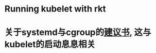 # Running kubelet with rkt

# 关于systemd与cgroup的[建议书](https://github.com/kubernetes/kubernetes/blob/master/docs/proposals/kubelet-systemd.md), 这与kubelet的启动息息相关
